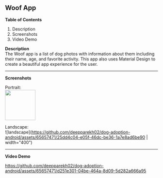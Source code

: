 ## Woof App ##

**Table of Contents**  
1) Description
2) Screenshots
3) Video Demo
   
**Description**   
The Woof app is a list of dog photos with information about them including their name,
age, and favorite activity. This app also uses Material Design to create a beautiful app
experience for the user.
  
***

**Screenshots** 

Portrait:    
<img src="[https://your-image-url.type](https://github.com/deepparekh02/dog-adoption-android/assets/65657471/fee510da-1b83-4430-8787-d8fd69cdb013)" width="100">

Landscape:    
![landscape](https://github.com/deepparekh02/dog-adoption-android/assets/65657471/25dd4c04-e05f-46dc-be36-1a7e8ad6be90 | width="400")

*** 
**Video Demo** 

https://github.com/deepparekh02/dog-adoption-android/assets/65657471/d251e301-04be-464a-8d09-5d282a666a95

